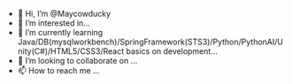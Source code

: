- 👋 Hi, I’m @Maycowducky
- 👀 I’m interested in...
- 🌱 I’m currently learning Java/DB(mysqlworkbench)/SpringFramework(STS3)/Python/PythonAI/Unity(C#)/HTML5/CSS3/React basics on development...
- 💞️ I’m looking to collaborate on ...
- 📫 How to reach me ...

<!---
Maycowducky/Maycowducky is a ✨ special ✨ repository because its `README.md` (this file) appears on your GitHub profile.
You can click the Preview link to take a look at your changes.
--->

